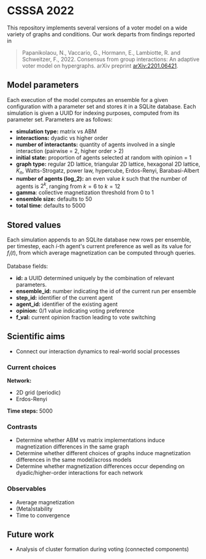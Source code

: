 # CSSSA 2022

This repository implements several versions of a voter model on a wide variety of
graphs and conditions. Our work departs from findings reported in

> Papanikolaou, N., Vaccario, G., Hormann, E., Lambiotte, R. and Schweitzer, F., 2022. Consensus from group interactions: An adaptive voter model on hypergraphs. arXiv preprint [arXiv:2201.06421](https://arxiv.org/abs/2201.06421).

## Model parameters

Each execution of the model computes an ensemble for a given configuration with a parameter set and stores it in a SQLite database. Each simulation is given a UUID for indexing purposes, computed from its parameter set. Parameters are as follows:

* **simulation type:** matrix vs ABM
* **interactions:** dyadic vs higher order
* **number of interactants:** quantity of agents involved in a single interaction (pairwise = 2, higher order > 2)
* **initial state:** proportion of agents selected at random with opinion = 1
* **graph type:** regular 2D lattice, triangular 2D lattice, hexagonal 2D lattice, $K_n$, Watts-Strogatz, power law, hypercube, Erdos-Renyi, Barabasi-Albert
* **number of agents (log_2):** an even value $k$ such that the number of agents is $2^k$, ranging from $k=6$ to $k=12$
* **gamma**: collective magnetization threshold from 0 to 1
* **ensemble size:** defaults to 50
* **total time**: defaults to 5000


## Stored values

Each simulation appends to an SQLite database new rows per ensemble, per timestep, each $i$-th agent's current preference as well as its value for $f_i(t)$, from which average magnetization can be computed through queries.

Database fields:
* **id:** a UUID determined uniquely by the combination of relevant parameters.
* **ensemble_id:** number indicating the id of the current run per ensemble
* **step_id:** identifier of the current agent
* **agent_id:** identifier of the existing agent
* **opinion:** 0/1 value indicating voting preference
* **f_val:** current opinion fraction leading to vote switching

## Scientific aims

* Connect our interaction dynamics to real-world social processes

### Current choices

**Network:**
* 2D grid (periodic)
* Erdos-Renyi

**Time steps:** 5000

### Contrasts

* Determine whether ABM vs matrix implementations induce magnetization differences in the same graph
* Determine whether different choices of graphs induce magnetization differences in the same model/across models
* Determine whether magnetization differences occur depending on dyadic/higher-order interactions for each network

### Observables

* Average magnetization
* (Meta)stability
* Time to convergence

## Future work

* Analysis of cluster formation during voting (connected components)

